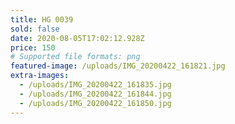 ```yaml
---
title: HG 0039
sold: false
date: 2020-08-05T17:02:12.928Z
price: 150
# Supported file formats: png
featured-image: /uploads/IMG_20200422_161821.jpg
extra-images:
  - /uploads/IMG_20200422_161835.jpg
  - /uploads/IMG_20200422_161844.jpg
  - /uploads/IMG_20200422_161850.jpg
---
```


